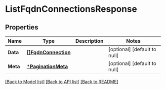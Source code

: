 # ListFqdnConnectionsResponse

## Properties
Name | Type | Description | Notes
------------ | ------------- | ------------- | -------------
**Data** | [**[]FqdnConnection**](FqdnConnection.md) |  | [optional] [default to null]
**Meta** | [***PaginationMeta**](PaginationMeta.md) |  | [optional] [default to null]

[[Back to Model list]](../README.md#documentation-for-models) [[Back to API list]](../README.md#documentation-for-api-endpoints) [[Back to README]](../README.md)

